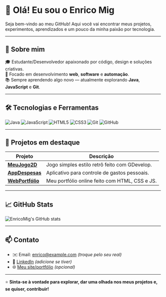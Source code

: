 # 👋 Olá! Eu sou o Enrico Mig

Seja bem-vindo ao meu GitHub! Aqui você vai encontrar meus projetos, experimentos, aprendizados e um pouco da minha paixão por tecnologia.

---

## 🚀 Sobre mim

🎓 Estudante/Desenvolvedor apaixonado por código, design e soluções criativas.  
💼 Focado em desenvolvimento **web**, **software** e **automação**.  
📚 Sempre aprendendo algo novo — atualmente explorando **Java**, **JavaScript** e **Git**.

---

## 🛠️ Tecnologias e Ferramentas

![Java](https://img.shields.io/badge/Java-ED8B00?style=for-the-badge&logo=java&logoColor=white)
![JavaScript](https://img.shields.io/badge/JavaScript-F7DF1E?style=for-the-badge&logo=javascript&logoColor=black)
![HTML5](https://img.shields.io/badge/HTML5-E34F26?style=for-the-badge&logo=html5&logoColor=white)
![CSS3](https://img.shields.io/badge/CSS3-1572B6?style=for-the-badge&logo=css3&logoColor=white)
![Git](https://img.shields.io/badge/Git-F05032?style=for-the-badge&logo=git&logoColor=white)
![GitHub](https://img.shields.io/badge/GitHub-181717?style=for-the-badge&logo=github&logoColor=white)

---

## 📌 Projetos em destaque

| Projeto | Descrição |
|--------|------------|
| [**MeuJogo2D**](https://github.com/EnricoMig/MeuJogo2D) | Jogo simples estilo retrô feito com GDevelop. |
| [**AppDespesas**](https://github.com/EnricoMig/AppDespesas) | Aplicativo para controle de gastos pessoais. |
| [**WebPortfólio**](https://github.com/EnricoMig/WebPortifolio) | Meu portfólio online feito com HTML, CSS e JS. |

---

## 📈 GitHub Stats

![EnricoMig's GitHub stats](https://github-readme-stats.vercel.app/api?username=EnricoMig&show_icons=true&theme=tokyonight)

---

## 📫 Contato

- ✉️ Email: enrico@example.com *(troque pelo seu real)*
- 💼 [LinkedIn](https://www.linkedin.com/in/enricomig/) *(adicione se tiver)*
- 🌐 [Meu site/portfólio](https://enricomig.dev) *(opcional)*

---

⭐ **Sinta-se à vontade para explorar, dar uma olhada nos meus projetos e, se quiser, contribuir!**

